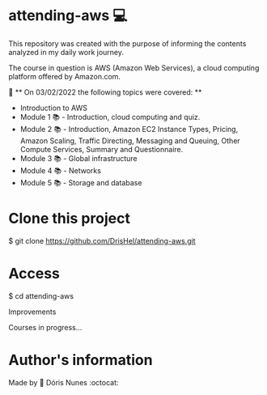 # attending-aws :computer:

This repository was created with the purpose of informing the contents analyzed in my daily work journey.

The course in question is AWS (Amazon Web Services), a cloud computing platform offered by Amazon.com.

:calendar: ** On 03/02/2022 the following topics were covered: **

- Introduction to AWS
- Module 1 :books: - Introduction, cloud computing and quiz.
- Module 2 :books: - Introduction, Amazon EC2 Instance Types, Pricing, Amazon Scaling, Traffic Directing, Messaging and Queuing, Other Compute Services, Summary and Questionnaire.
- Module 3 :books: - Global infrastructure
- Module 4 :books: - Networks
- Module 5 :books: - Storage and database

# Clone this project

$ git clone https://github.com/DrisHel/attending-aws.git

# Access

$ cd attending-aws

Improvements

Courses in progress...

# Author's information

Made by :kiss: Dóris Nunes :octocat:
